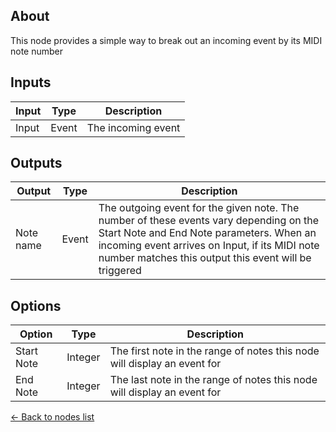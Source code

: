 ## About
This node provides a simple way to break out an incoming event by its MIDI note number

## Inputs
Input | Type | Description
------------ | ------|-------
Input | Event | The incoming event

## Outputs
Output | Type| Description
------------ | -------|------
Note name | Event | The outgoing event for the given note. The number of these events vary depending on the Start Note and End Note parameters. When an incoming event arrives on Input, if its MIDI note number matches this output this event will be triggered

## Options
Option | Type | Description
------------ | -------|------
Start Note | Integer | The first note in the range of notes this node will display an event for
End Note | Integer | The last note in the range of notes this node will display an event for

[<- Back to nodes list](Nodes)
